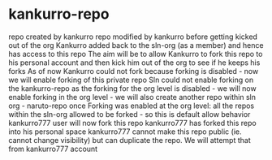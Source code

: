 # kankurro-repo
repo created by kankurro
repo modified by kankurro before getting kicked out of the org
Kankurro added back to the sln-org (as a member) and hence has access to this repo
The aim will be to allow Kankurro to fork this repo to his personal account and then kick him out of the org to see if he keeps his forks
As of now Kankurro could not fork because forking is disabled - now we will enable forking of this private repo
Sln could not enable forking on the kankurro-repo as the forking for the org level is disabled - we will now enable forking in the org level - we will also create another repo within sln org - naruto-repo
once Forking was enabled at the org level: all the repos within the sln-org allowed to be forked - so this is default allow behavior
kankurro777 user will now fork this repo
kankurro777 has forked this repo into his personal space
kankurro777 cannot make this repo public (ie. cannot change visibility) but can duplicate the repo. We will attempt that from kankurro777 account
